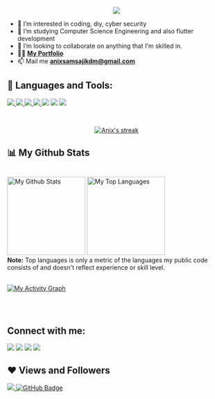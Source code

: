 <p align="center">
<a href="#">
<!--   <img src="https://github.com/sangethmathewjohn/sangethmathewjohn/blob/main/image_processing20210510-2700-1oal4i5.gif" height="280px"/> -->
  </a>
</p>

<p align="center"> 
  <a href="https://linkedin.com/in/anixsamsaji">
    <img src="https://readme-typing-svg.herokuapp.com/?lines=Hi+,+I%27m+Anix+Sam+Saji;Self+-+Taught+Developer">
  </a> 
</p>

<!-- <h1 align="center">Hi <img src="https://raw.githubusercontent.com/MartinHeinz/MartinHeinz/master/wave.gif" width="30px">, I'm Anix Sam Saji</h1> -->

- 👀 I’m interested in coding, diy, cyber security
- 🌱 I’m studying Computer Science Engineering and also flutter development
- 💞️ I’m looking to collaborate on anything that I'm skilled in.
- 👨‍💻 **[My Portfolio](https://www.anixsamsaji.me)**
- 📫 Mail me **anixsamsajikdm@gmail.com**

<!---
anixsam/anixsam is a ✨ special ✨ repository because its `README.md` (this file) appears on your GitHub profile.
You can click the Preview link to take a look at your changes.
--->
## 🚀 Languages and Tools:

<p align="left"> 
    <a href="https://www.w3.org/html/" target="_blank"> <img src="https://img.icons8.com/color/48/000000/html-5.png"/> </a> 
    <a href="https://www.w3schools.com/css/" target="_blank"> <img src="https://img.icons8.com/color/48/000000/css3.png"/> </a> 
    <a href="https://getbootstrap.com" target="_blank"> <img src="https://img.icons8.com/color/48/000000/bootstrap.png"/> </a> 
    <a href="https://www.python.org" target="_blank"> <img src="https://img.icons8.com/color/48/000000/python.png"/> </a> 
    <a href ="https://www.linux.org" target="_blank"><img src ="https://img.icons8.com/color/48/000000/linux"></a>
    <a href="https://cloud.google.com" target="_blank"><img src="https://img.icons8.com/color/48/000000/google-cloud"></a>
    <a href="https://www.arduino.cc" target="_blank"><img src="https://img.icons8.com/color/48/000000/arduino"></a>
  
  
</p>

<br/>

<p align="center">
    <a href="https://github.com/anixsam/github-readme-streak-stats">
        <img title="🔥 Get streak stats for your profile at git.io/streak-stats" alt="Anix's streak" src="https://github-readme-streak-stats.herokuapp.com/?user=anixsam&theme=black-ice&hide_border=true&stroke=0000&background=060A0CD0"/>
    </a>
</p>

## 📊 My Github Stats

  <br/>
    <a href="https://github.com/anixsam/github-readme-stats"><img height="180em" alt="My Github Stats" src="https://github-readme-stats.vercel.app/api?username=anixsam&show_icons=true&count_private=true&include_all_commits=true&theme=react&hide_border=true&bg_color=0D1117" /></a>
  <a href="https://github.com/anixsam/github-readme-stats"><img height="180em" alt="My Top Languages" src="https://github-readme-stats.vercel.app/api/top-langs/?username=anixsam&langs_count=8&count_private=true&layout=compact&theme=react&hide_border=true&bg_color=0D1117" /></a>
  <br/>
  <b>Note:</b> Top languages is only a metric of the languages my public code consists of and doesn't reflect experience or skill level.


<br/>
<br/>

<a href="https://github.com/anixsam/github-readme-activity-graph"><img alt="My Activity Graph" src="https://activity-graph.herokuapp.com/graph?username=anixsam&bg_color=0D1117&color=5BCDEC&line=5BCDEC&point=FFFFFF&hide_border=true" /></a>

<br/>
<br/>

## Connect with me:
<p align="left">

<a href = "https://www.linkedin.com/in/anixsamsaji/"><img src="https://img.icons8.com/cute-clipart/45/000000/linkedin.png"/></a>
<a href = "https://twitter.com/anix_sam"><img src="https://img.icons8.com/cotton/45/000000/twitter.png"/></a>
<a href = "https://www.instagram.com/anix_sam_official/"><img src="https://img.icons8.com/color/45/000000/instagram-new.png"/></a>
<a href = "https://www.facebook.com/anixsam"><img src="https://img.icons8.com/fluent/48/000000/facebook-new.png"/></a>



</p>

## ❤ Views and Followers
<a href="https://github.com/anixsam/github-profile-views-counter">
    <img src="https://komarev.com/ghpvc/?username=anixsam&color=blueviolet">
</a>
<a href="https://github.com/anixsam?tab=followers"><img src="https://img.shields.io/github/followers/anixsam?label=Followers&style=social" alt="GitHub Badge"></a>
